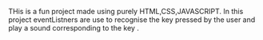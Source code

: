 THis is  a fun project made using purely HTML,CSS,JAVASCRIPT.
In this project eventListners are use to recognise the key pressed by the user and play a sound corresponding to the key .
